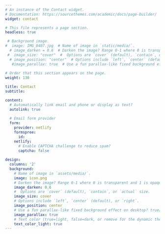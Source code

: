 ```yaml
---
# An instance of the Contact widget.
# Documentation: https://sourcethemes.com/academic/docs/page-builder/
widget: contact

# This file represents a page section.
headless: true

 # Background image.
#  image: IMG_8407.jpg  # Name of image in `static/media/`.
  # image_darken = 0.6  # Darken the image? Range 0-1 where 0 is transparent and 1 is opaque.
 #  image_size: "cover"  #  Options are `cover` (default), `contain`, or `actual` size.
  # image_position: "center"  # Options include `left`, `center` (default), or `right`.
   #image_parallax: true  # Use a fun parallax-like fixed background effect? true/false
  
# Order that this section appears on the page.
weight: 130

title: Contact
subtitle:

content:
  # Automatically link email and phone or display as text?
  autolink: true
  
  # Email form provider
  form:
    provider: netlify
    formspree:
      id:
    netlify:
      # Enable CAPTCHA challenge to reduce spam?
      captcha: false
  
design:
  columns: '2'
  background:
    # Name of image in `assets/media/`.
    image: icon.png
    # Darken the image? Range 0-1 where 0 is transparent and 1 is opaque.
    image_darken: 0.6
    #  Options are `cover` (default), `contain`, or `actual` size.
    image_size: cover
    # Options include `left`, `center` (default), or `right`.
    image_position: center
    # Use a fun parallax-like fixed background effect on desktop? true/false
    image_parallax: true
    # Text color (true=light, false=dark, or remove for the dynamic theme color).
    text_color_light: true
---
```

